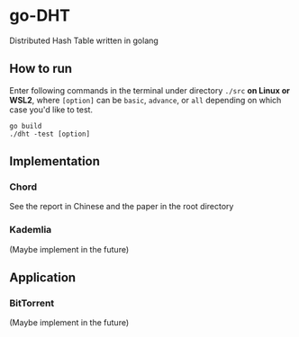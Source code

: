 # go-DHT

Distributed Hash Table written in golang

## How to run

Enter following commands in the terminal under directory `./src` **on Linux or WSL2**, where `[option]` can be `basic`, `advance`, or `all` depending on which case you'd like to test.

```shell
go build
./dht -test [option]
```

## Implementation

### Chord

See the report in Chinese and the paper in the root directory

### Kademlia

(Maybe implement in the future)

## Application

### BitTorrent

(Maybe implement in the future)
